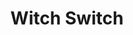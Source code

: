 ---
title: Witch Switch
name: Witch Switch
maker: Maggie Rose
img: "/img/game_images/witch.png"
getLink: 'https://maggie-rose.itch.io/witch-switch'
---